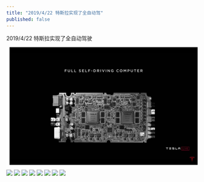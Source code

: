 ```yaml
---
title: "2019/4/22 特斯拉实现了全自动驾"
published: false
---
```

2019/4/22 特斯拉实现了全自动驾驶

![](./1.jpg)
![](./2.jpg)
![](./3.jpg)
![](./4.jpg)
![](./5.jpg)
![](./6.jpg)
![](./7.jpg)
![](./8.jpg)
![](./9.jpg)
